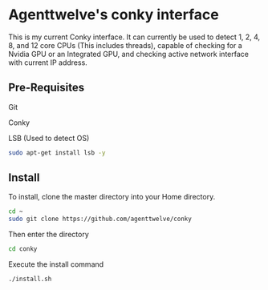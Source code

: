 # Agenttwelve's conky interface
This is my current Conky interface. It can currently be used to detect 1, 2, 4, 8, and 12 core CPUs (This includes threads), capable of checking for a Nvidia GPU or an Integrated GPU, and checking active network interface with current IP address.

## Pre-Requisites
Git

Conky

LSB (Used to detect OS)
```bash
sudo apt-get install lsb -y
```

## Install
To install, clone the master directory into your Home directory.
```bash
cd ~
sudo git clone https://github.com/agenttwelve/conky
```

Then enter the directory 
```bash
cd conky
```
Execute the install command
```bash
./install.sh
```
